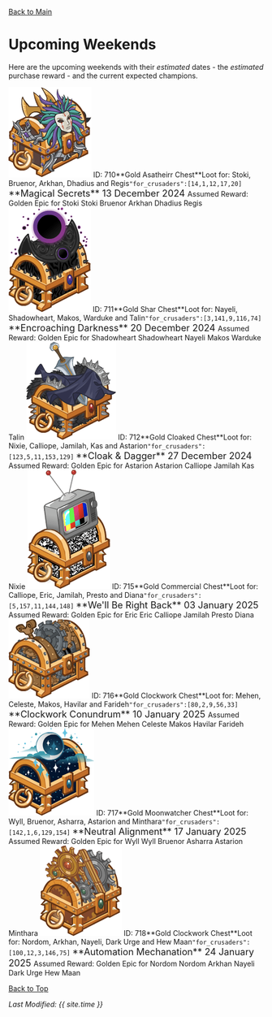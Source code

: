 [Back to Main](index.md)

# Upcoming Weekends

Here are the upcoming weekends with their *estimated* dates - the *estimated* purchase reward - and the current expected champions.

<span class="weekendsTableColumn">
    <span class="weekendTableRow">
        <span class="weekendTableIcon">
            <img src="images/weekends/710.png">
            <span class="weekendTooltipContents">ID: 710**Gold Asatheirr Chest**Loot for: Stoki, Bruenor, Arkhan, Dhadius and Regis<code>"for_crusaders":[14,1,12,17,20]</code></span>
        </span>
        <span class="weekendTableMain">
            <span class="weekendTableTitleRow">
                <span class="weekendTableContents" style="font-size:1.3em">
                    **Magical Secrets**
                </span>
                <span class="weekendTableContents" style="font-size:1.3em">
                    13 December 2024
                </span>
            </span>
            <span class="weekendTableContentBlock">
                <span class="weekendTableReward">
                    <span class="weekendTableContents" style="padding-top:5px">
                        Assumed Reward:
                    </span>
                    <span class="weekendTableContents">
                        Golden Epic for Stoki
                    </span>
                </span>
                <span class="weekendTableChampions">
                    <span class="weekendTableChampion" style="background-image:url('images/portraits/stoki.png'">
                        <span class="weekendTableChampionNameplate">Stoki</span>
                    </span>
                    <span class="weekendTableChampion" style="background-image:url('images/portraits/bruenor.png'">
                        <span class="weekendTableChampionNameplate">Bruenor</span>
                    </span>
                    <span class="weekendTableChampion" style="background-image:url('images/portraits/arkhan.png'">
                        <span class="weekendTableChampionNameplate">Arkhan</span>
                    </span>
                    <span class="weekendTableChampion" style="background-image:url('images/portraits/dhadius.png'">
                        <span class="weekendTableChampionNameplate">Dhadius</span>
                    </span>
                    <span class="weekendTableChampion" style="background-image:url('images/portraits/regis.png'">
                        <span class="weekendTableChampionNameplate">Regis</span>
                    </span>
                </span>
            </span>
        </span>
    </span>
    <span class="weekendTableRow">
        <span class="weekendTableIcon">
            <img src="images/weekends/711.png">
            <span class="weekendTooltipContents">ID: 711**Gold Shar Chest**Loot for: Nayeli, Shadowheart, Makos, Warduke and Talin<code>"for_crusaders":[3,141,9,116,74]</code></span>
        </span>
        <span class="weekendTableMain">
            <span class="weekendTableTitleRow">
                <span class="weekendTableContents" style="font-size:1.3em">
                    **Encroaching Darkness**
                </span>
                <span class="weekendTableContents" style="font-size:1.3em">
                    20 December 2024
                </span>
            </span>
            <span class="weekendTableContentBlock">
                <span class="weekendTableReward">
                    <span class="weekendTableContents" style="padding-top:5px">
                        Assumed Reward:
                    </span>
                    <span class="weekendTableContents">
                        Golden Epic for Shadowheart
                    </span>
                </span>
                <span class="weekendTableChampions">
                    <span class="weekendTableChampion" style="background-image:url('images/portraits/shadowheart.png'">
                        <span class="weekendTableChampionNameplate">Shadowheart</span>
                    </span>
                    <span class="weekendTableChampion" style="background-image:url('images/portraits/nayeli.png'">
                        <span class="weekendTableChampionNameplate">Nayeli</span>
                    </span>
                    <span class="weekendTableChampion" style="background-image:url('images/portraits/makos.png'">
                        <span class="weekendTableChampionNameplate">Makos</span>
                    </span>
                    <span class="weekendTableChampion" style="background-image:url('images/portraits/warduke.png'">
                        <span class="weekendTableChampionNameplate">Warduke</span>
                    </span>
                    <span class="weekendTableChampion" style="background-image:url('images/portraits/talin.png'">
                        <span class="weekendTableChampionNameplate">Talin</span>
                    </span>
                </span>
            </span>
        </span>
    </span>
    <span class="weekendTableRow">
        <span class="weekendTableIcon">
            <img src="images/weekends/712.png">
            <span class="weekendTooltipContents">ID: 712**Gold Cloaked Chest**Loot for: Nixie, Calliope, Jamilah, Kas and Astarion<code>"for_crusaders":[123,5,11,153,129]</code></span>
        </span>
        <span class="weekendTableMain">
            <span class="weekendTableTitleRow">
                <span class="weekendTableContents" style="font-size:1.3em">
                    **Cloak & Dagger**
                </span>
                <span class="weekendTableContents" style="font-size:1.3em">
                    27 December 2024
                </span>
            </span>
            <span class="weekendTableContentBlock">
                <span class="weekendTableReward">
                    <span class="weekendTableContents" style="padding-top:5px">
                        Assumed Reward:
                    </span>
                    <span class="weekendTableContents">
                        Golden Epic for Astarion
                    </span>
                </span>
                <span class="weekendTableChampions">
                    <span class="weekendTableChampion" style="background-image:url('images/portraits/astarion.png'">
                        <span class="weekendTableChampionNameplate">Astarion</span>
                    </span>
                    <span class="weekendTableChampion" style="background-image:url('images/portraits/calliope.png'">
                        <span class="weekendTableChampionNameplate">Calliope</span>
                    </span>
                    <span class="weekendTableChampion" style="background-image:url('images/portraits/jamilah.png'">
                        <span class="weekendTableChampionNameplate">Jamilah</span>
                    </span>
                    <span class="weekendTableChampion" style="background-image:url('images/portraits/kas.png'">
                        <span class="weekendTableChampionNameplate">Kas</span>
                    </span>
                    <span class="weekendTableChampion" style="background-image:url('images/portraits/nixie.png'">
                        <span class="weekendTableChampionNameplate">Nixie</span>
                    </span>
                </span>
            </span>
        </span>
    </span>
    <span class="weekendTableRow">
        <span class="weekendTableIcon">
            <img src="images/weekends/715.png">
            <span class="weekendTooltipContents">ID: 715**Gold Commercial Chest**Loot for: Calliope, Eric, Jamilah, Presto and Diana<code>"for_crusaders":[5,157,11,144,148]</code></span>
        </span>
        <span class="weekendTableMain">
            <span class="weekendTableTitleRow">
                <span class="weekendTableContents" style="font-size:1.3em">
                    **We'll Be Right Back**
                </span>
                <span class="weekendTableContents" style="font-size:1.3em">
                    03 January 2025
                </span>
            </span>
            <span class="weekendTableContentBlock">
                <span class="weekendTableReward">
                    <span class="weekendTableContents" style="padding-top:5px">
                        Assumed Reward:
                    </span>
                    <span class="weekendTableContents">
                        Golden Epic for Eric
                    </span>
                </span>
                <span class="weekendTableChampions">
                    <span class="weekendTableChampion" style="background-image:url('images/portraits/eric.png'">
                        <span class="weekendTableChampionNameplate">Eric</span>
                    </span>
                    <span class="weekendTableChampion" style="background-image:url('images/portraits/calliope.png'">
                        <span class="weekendTableChampionNameplate">Calliope</span>
                    </span>
                    <span class="weekendTableChampion" style="background-image:url('images/portraits/jamilah.png'">
                        <span class="weekendTableChampionNameplate">Jamilah</span>
                    </span>
                    <span class="weekendTableChampion" style="background-image:url('images/portraits/presto.png'">
                        <span class="weekendTableChampionNameplate">Presto</span>
                    </span>
                    <span class="weekendTableChampion" style="background-image:url('images/portraits/diana.png'">
                        <span class="weekendTableChampionNameplate">Diana</span>
                    </span>
                </span>
            </span>
        </span>
    </span>
    <span class="weekendTableRow">
        <span class="weekendTableIcon">
            <img src="images/weekends/716.png">
            <span class="weekendTooltipContents">ID: 716**Gold Clockwork Chest**Loot for: Mehen, Celeste, Makos, Havilar and Farideh<code>"for_crusaders":[80,2,9,56,33]</code></span>
        </span>
        <span class="weekendTableMain">
            <span class="weekendTableTitleRow">
                <span class="weekendTableContents" style="font-size:1.3em">
                    **Clockwork Conundrum**
                </span>
                <span class="weekendTableContents" style="font-size:1.3em">
                    10 January 2025
                </span>
            </span>
            <span class="weekendTableContentBlock">
                <span class="weekendTableReward">
                    <span class="weekendTableContents" style="padding-top:5px">
                        Assumed Reward:
                    </span>
                    <span class="weekendTableContents">
                        Golden Epic for Mehen
                    </span>
                </span>
                <span class="weekendTableChampions">
                    <span class="weekendTableChampion" style="background-image:url('images/portraits/mehen.png'">
                        <span class="weekendTableChampionNameplate">Mehen</span>
                    </span>
                    <span class="weekendTableChampion" style="background-image:url('images/portraits/celeste.png'">
                        <span class="weekendTableChampionNameplate">Celeste</span>
                    </span>
                    <span class="weekendTableChampion" style="background-image:url('images/portraits/makos.png'">
                        <span class="weekendTableChampionNameplate">Makos</span>
                    </span>
                    <span class="weekendTableChampion" style="background-image:url('images/portraits/havilar.png'">
                        <span class="weekendTableChampionNameplate">Havilar</span>
                    </span>
                    <span class="weekendTableChampion" style="background-image:url('images/portraits/farideh.png'">
                        <span class="weekendTableChampionNameplate">Farideh</span>
                    </span>
                </span>
            </span>
        </span>
    </span>
    <span class="weekendTableRow">
        <span class="weekendTableIcon">
            <img src="images/weekends/717.png">
            <span class="weekendTooltipContents">ID: 717**Gold Moonwatcher Chest**Loot for: Wyll, Bruenor, Asharra, Astarion and Minthara<code>"for_crusaders":[142,1,6,129,154]</code></span>
        </span>
        <span class="weekendTableMain">
            <span class="weekendTableTitleRow">
                <span class="weekendTableContents" style="font-size:1.3em">
                    **Neutral Alignment**
                </span>
                <span class="weekendTableContents" style="font-size:1.3em">
                    17 January 2025
                </span>
            </span>
            <span class="weekendTableContentBlock">
                <span class="weekendTableReward">
                    <span class="weekendTableContents" style="padding-top:5px">
                        Assumed Reward:
                    </span>
                    <span class="weekendTableContents">
                        Golden Epic for Wyll
                    </span>
                </span>
                <span class="weekendTableChampions">
                    <span class="weekendTableChampion" style="background-image:url('images/portraits/wyll.png'">
                        <span class="weekendTableChampionNameplate">Wyll</span>
                    </span>
                    <span class="weekendTableChampion" style="background-image:url('images/portraits/bruenor.png'">
                        <span class="weekendTableChampionNameplate">Bruenor</span>
                    </span>
                    <span class="weekendTableChampion" style="background-image:url('images/portraits/asharra.png'">
                        <span class="weekendTableChampionNameplate">Asharra</span>
                    </span>
                    <span class="weekendTableChampion" style="background-image:url('images/portraits/astarion.png'">
                        <span class="weekendTableChampionNameplate">Astarion</span>
                    </span>
                    <span class="weekendTableChampion" style="background-image:url('images/portraits/minthara.png'">
                        <span class="weekendTableChampionNameplate">Minthara</span>
                    </span>
                </span>
            </span>
        </span>
    </span>
    <span class="weekendTableRow">
        <span class="weekendTableIcon">
            <img src="images/weekends/718.png">
            <span class="weekendTooltipContents">ID: 718**Gold Clockwork Chest**Loot for: Nordom, Arkhan, Nayeli, Dark Urge and Hew Maan<code>"for_crusaders":[100,12,3,146,75]</code></span>
        </span>
        <span class="weekendTableMain">
            <span class="weekendTableTitleRow">
                <span class="weekendTableContents" style="font-size:1.3em">
                    **Automation Mechanation**
                </span>
                <span class="weekendTableContents" style="font-size:1.3em">
                    24 January 2025
                </span>
            </span>
            <span class="weekendTableContentBlock">
                <span class="weekendTableReward">
                    <span class="weekendTableContents" style="padding-top:5px">
                        Assumed Reward:
                    </span>
                    <span class="weekendTableContents">
                        Golden Epic for Nordom
                    </span>
                </span>
                <span class="weekendTableChampions">
                    <span class="weekendTableChampion" style="background-image:url('images/portraits/nordom.png'">
                        <span class="weekendTableChampionNameplate">Nordom</span>
                    </span>
                    <span class="weekendTableChampion" style="background-image:url('images/portraits/arkhan.png'">
                        <span class="weekendTableChampionNameplate">Arkhan</span>
                    </span>
                    <span class="weekendTableChampion" style="background-image:url('images/portraits/nayeli.png'">
                        <span class="weekendTableChampionNameplate">Nayeli</span>
                    </span>
                    <span class="weekendTableChampion" style="background-image:url('images/portraits/darkurge.png'">
                        <span class="weekendTableChampionNameplate">Dark Urge</span>
                    </span>
                    <span class="weekendTableChampion" style="background-image:url('images/portraits/hewmaan.png'">
                        <span class="weekendTableChampionNameplate">Hew Maan</span>
                    </span>
                </span>
            </span>
        </span>
    </span>
</span>

[Back to Top](#top)

*Last Modified: {{ site.time }}*